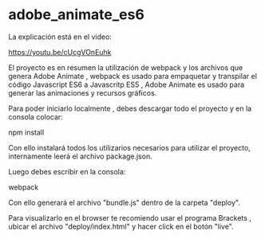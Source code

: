 # adobe_animate_es6

La explicación está en el video:

https://youtu.be/cUcgVOnEuhk

El proyecto es en resumen la utilización de webpack y los archivos que genera Adobe Animate , webpack es usado para empaquetar y transpilar el código Javascript ES6 a Javascritp ES5 , Adobe Animate es usado para generar las animaciones y recursos gráficos.

Para poder iniciarlo localmente , debes descargar todo el proyecto y en la consola colocar:

npm install  

Con ello instalará todos los utilizarios necesarios para utilizar el proyecto, internamente leerá el archivo package.json.

Luego debes escribir en la consola:

webpack 

Con ello generará el archivo "bundle.js" dentro de la carpeta "deploy".

Para visualizarlo en el browser te recomiendo usar el programa Brackets , ubicar el archivo "deploy/index.html" y hacer click en el botón "live".



